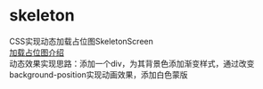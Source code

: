# skeleton
CSS实现动态加载占位图SkeletonScreen  
[加载占位图介绍](http://www.uisdc.com/skeleton-screen-page-indicator)  
动态效果实现思路：添加一个div，为其背景色添加渐变样式，通过改变background-position实现动画效果，添加白色蒙版
